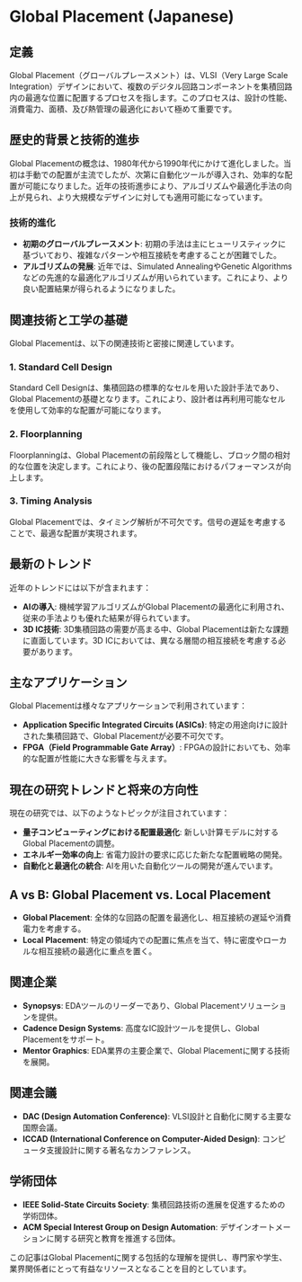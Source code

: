 # Global Placement (Japanese)

## 定義
Global Placement（グローバルプレースメント）は、VLSI（Very Large Scale Integration）デザインにおいて、複数のデジタル回路コンポーネントを集積回路内の最適な位置に配置するプロセスを指します。このプロセスは、設計の性能、消費電力、面積、及び熱管理の最適化において極めて重要です。

## 歴史的背景と技術的進歩
Global Placementの概念は、1980年代から1990年代にかけて進化しました。当初は手動での配置が主流でしたが、次第に自動化ツールが導入され、効率的な配置が可能になりました。近年の技術進歩により、アルゴリズムや最適化手法の向上が見られ、より大規模なデザインに対しても適用可能になっています。

### 技術的進化
- **初期のグローバルプレースメント**: 初期の手法は主にヒューリスティックに基づいており、複雑なパターンや相互接続を考慮することが困難でした。
- **アルゴリズムの発展**: 近年では、Simulated AnnealingやGenetic Algorithmsなどの先進的な最適化アルゴリズムが用いられています。これにより、より良い配置結果が得られるようになりました。

## 関連技術と工学の基礎
Global Placementは、以下の関連技術と密接に関連しています。

### 1. Standard Cell Design
Standard Cell Designは、集積回路の標準的なセルを用いた設計手法であり、Global Placementの基礎となります。これにより、設計者は再利用可能なセルを使用して効率的な配置が可能になります。

### 2. Floorplanning
Floorplanningは、Global Placementの前段階として機能し、ブロック間の相対的な位置を決定します。これにより、後の配置段階におけるパフォーマンスが向上します。

### 3. Timing Analysis
Global Placementでは、タイミング解析が不可欠です。信号の遅延を考慮することで、最適な配置が実現されます。

## 最新のトレンド
近年のトレンドには以下が含まれます：
- **AIの導入**: 機械学習アルゴリズムがGlobal Placementの最適化に利用され、従来の手法よりも優れた結果が得られています。
- **3D IC技術**: 3D集積回路の需要が高まる中、Global Placementは新たな課題に直面しています。3D ICにおいては、異なる層間の相互接続を考慮する必要があります。

## 主なアプリケーション
Global Placementは様々なアプリケーションで利用されています：
- **Application Specific Integrated Circuits (ASICs)**: 特定の用途向けに設計された集積回路で、Global Placementが必要不可欠です。
- **FPGA（Field Programmable Gate Array）**: FPGAの設計においても、効率的な配置が性能に大きな影響を与えます。

## 現在の研究トレンドと将来の方向性
現在の研究では、以下のようなトピックが注目されています：
- **量子コンピューティングにおける配置最適化**: 新しい計算モデルに対するGlobal Placementの調整。
- **エネルギー効率の向上**: 省電力設計の要求に応じた新たな配置戦略の開発。
- **自動化と最適化の統合**: AIを用いた自動化ツールの開発が進んでいます。

## A vs B: Global Placement vs. Local Placement
- **Global Placement**: 全体的な回路の配置を最適化し、相互接続の遅延や消費電力を考慮する。
- **Local Placement**: 特定の領域内での配置に焦点を当て、特に密度やローカルな相互接続の最適化に重点を置く。

## 関連企業
- **Synopsys**: EDAツールのリーダーであり、Global Placementソリューションを提供。
- **Cadence Design Systems**: 高度なIC設計ツールを提供し、Global Placementをサポート。
- **Mentor Graphics**: EDA業界の主要企業で、Global Placementに関する技術を展開。

## 関連会議
- **DAC (Design Automation Conference)**: VLSI設計と自動化に関する主要な国際会議。
- **ICCAD (International Conference on Computer-Aided Design)**: コンピュータ支援設計に関する著名なカンファレンス。

## 学術団体
- **IEEE Solid-State Circuits Society**: 集積回路技術の進展を促進するための学術団体。
- **ACM Special Interest Group on Design Automation**: デザインオートメーションに関する研究と教育を推進する団体。

この記事はGlobal Placementに関する包括的な理解を提供し、専門家や学生、業界関係者にとって有益なリソースとなることを目的としています。